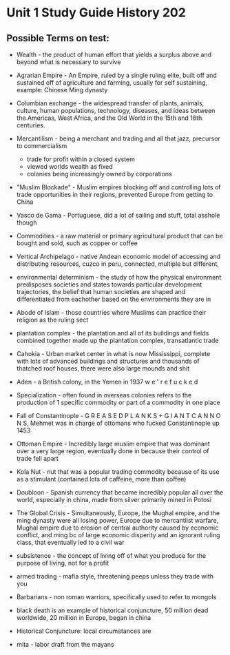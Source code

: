 # Unit 1 Study Guide History 202

## Possible Terms on test:

* Wealth - the product of human effort that yields a surplus above and beyond what is necessary to survive

* Agrarian Empire - An Empire, ruled by a single ruling elite, built off and sustained off of agriculture and farming, usually for self sustaining, example: Chinese Ming dynasty

* Columbian exchange - the widespread transfer of plants, animals, culture, human populations, technology, diseases, and ideas between the Americas, West Africa, and the Old World in the 15th and 16th centuries.

* Mercantilism - being a merchant and trading and all that jazz, precursor to commercialism
  * trade for profit within a closed system
  * viewed worlds wealth as fixed
  * colonies being increasingly owned by corporations

* "Muslim Blockade" - Muslim empires blocking off and controlling lots of trade opportunities in their regions, prevented Europe from getting to China

* Vasco de Gama - Portuguese, did a lot of sailing and stuff, total asshole though

* Commodities - a raw material or primary agricultural product that can be bought and sold, such as copper or coffee

* Vertical Archipelago - native Andean economic model of accessing and distributing resources, cuzco in peru, connected, multiple but different,

* environmental determinism - the study of how the physical environment predisposes societies and states towards particular development trajectories, the belief that human societies are shaped and differentiated from eachother based on the environments they are in

* Abode of Islam - those countries where Muslims can practice their religion as the ruling sect

* plantation complex - the plantation and all of its buildings and fields combined together made up the plantation complex, transatlantic trade

* Cahokia - Urban market center in what is now Mississippi, complete with lots of advanced buildings and structures and thousands of thatched roof houses, there were also large mounds and shit

* Aden - a British colony, in the Yemen in 1937 w e ' r e  f u c k e d

* Specialization - often found in overseas colonies refers to the production of 1 specific commodity or part of a commodity in one place

* Fall of Constantinople - G R E A S E D  P L A N K S + G I A N T  C A N N O N S, Mehmet was in charge of ottomans who fucked Constantinople up  1453

* Ottoman Empire - Incredibly large muslim empire that was dominant over a very large region, eventually done in because their control of trade fell apart

* Kola Nut - nut that was a popular trading commodity because of its use as a stimulant (contained lots of caffeine, more than coffee)

* Doubloon - Spanish currency that became incredibly popular all over the world, especially in china, made from silver primarily mined in Potosi

* The Global Crisis - Simultaneously, Europe, the Mughal empire, and the ming dynasty were all losing power, Europe due to mercantlist warfare, Mughal empire due to erosion of central authority caused by economic conflict, and ming bc of large economic disperity and an ignorant ruling class, that eventually led to a civil war

* subsistence - the concept of living off of what you produce for the purpose of living, not for a profit

* armed trading - mafia style, threatening peeps unless they trade with you

* Barbarians - non roman warriors, specifically used to refer to mongols

* black death is an example of historical conjuncture, 50 million dead worldwide, 20 million in Europe, began in china

* Historical Conjuncture: local circumstances are

* mita - labor draft from the mayans
